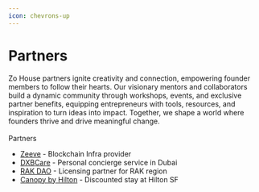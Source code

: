 ```yaml
---
icon: chevrons-up
---
```


# Partners

Zo House partners ignite creativity and connection, empowering founder members to follow their hearts. Our visionary mentors and collaborators build a dynamic community through workshops, events, and exclusive partner benefits, equipping entrepreneurs with tools, resources, and inspiration to turn ideas into impact. Together, we shape a world where founders thrive and drive meaningful change.\
\
Partners

* [Zeeve](zeeve.md) - Blockchain Infra provider
* [DXBCare](dxb-care.md) - Personal concierge service in Dubai
* [RAK DAO](rak-dao.md) - Licensing partner for RAK region&#x20;
* [Canopy by Hilton](canopy-by-hilton.md) - Discounted stay at Hilton SF&#x20;

